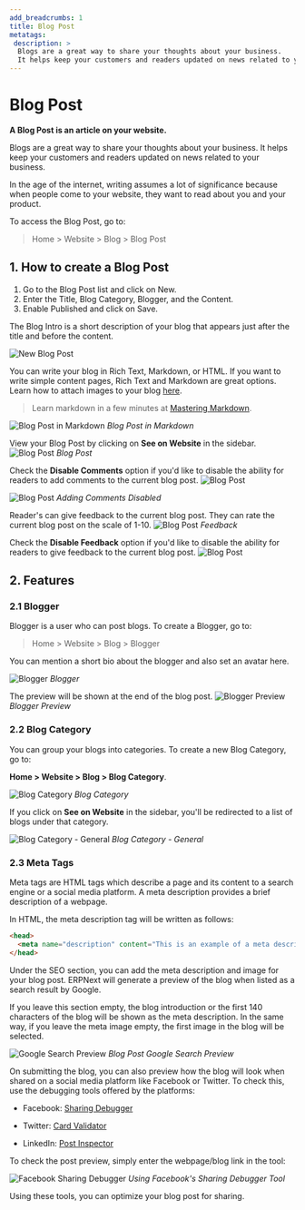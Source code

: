 ```yaml
---
add_breadcrumbs: 1
title: Blog Post
metatags:
 description: >
  Blogs are a great way to share your thoughts about your business.
  It helps keep your customers and readers updated on news related to your business.
---
```


# Blog Post

**A Blog Post is an article on your website.**

Blogs are a great way to share your thoughts about your business.
It helps keep your customers and readers updated on news related to your business.

In the age of the internet, writing assumes a lot of significance because when
people come to your website, they want to read about you and your product.

To access the Blog Post, go to:
> Home > Website > Blog > Blog Post

## 1. How to create a Blog Post

1. Go to the Blog Post list and click on New.
1. Enter the Title, Blog Category, Blogger, and the Content.
1. Enable Published and click on Save.

The Blog Intro is a short description of your blog that appears just after the
title and before the content.

![New Blog Post](/docs/assets/img/website/new-blog-post.png)

You can write your blog in Rich Text, Markdown, or HTML. If you want to write
simple content pages, Rich Text and Markdown are great options. Learn how to
attach images to your blog [here](/docs/user/manual/en/website/web-page#images).

> Learn markdown in a few minutes at [Mastering Markdown](https://guides.github.com/features/mastering-markdown/).

![Blog Post in Markdown](/docs/assets/img/website/blog-post-in-markdown.png)
*Blog Post in Markdown*

View your Blog Post by clicking on **See on Website** in the sidebar.
![Blog Post](/docs/assets/img/website/blog-post.png)
*Blog Post*

Check the **Disable Comments** option if you'd like to disable the ability for readers to add comments to the current blog post.
![Blog Post](/docs/assets/img/website/blog-post-disable-comments.png)

![Blog Post](/docs/assets/img/website/blog-post-no-comments.png)
*Adding Comments Disabled*

Reader's can give feedback to the current blog post. They can rate the current blog post on the scale of 1-10.
![Blog Post](/docs/assets/img/website/blog-post-feedback.png)
*Feedback*

Check the **Disable Feedback** option if you'd like to disable the ability for readers to give feedback to the current blog post.
![Blog Post](/docs/assets/img/website/blog-post-disable-feedback.png)

## 2. Features

### 2.1 Blogger

Blogger is a user who can post blogs. To create a Blogger, go to:
> Home > Website > Blog > Blogger

You can mention a short bio about the blogger and also set an avatar here.

![Blogger](/docs/assets/img/website/blogger.png)
*Blogger*

The preview will be shown at the end of the blog post.
![Blogger Preview](/docs/assets/img/website/blogger-preview.png)
*Blogger Preview*

### 2.2 Blog Category

You can group your blogs into categories. To create a new Blog Category, go to:

**Home > Website > Blog > Blog Category**.

![Blog Category](/docs/assets/img/website/blog-category.png)
*Blog Category*

If you click on **See on Website** in the sidebar, you'll be redirected to a
list of blogs under that category.

![Blog Category - General](/docs/assets/img/website/blog-category-web-view.png)
*Blog Category - General*

### 2.3 Meta Tags

Meta tags are HTML tags which describe a page and its content to a search engine or a social media platform. A meta description provides a brief description of a webpage.

In HTML, the meta description tag will be written as follows:

```html
<head>
  <meta name="description" content="This is an example of a meta description. This will often show up in search results.">
</head>
```

Under the SEO section, you can add the meta description and image for your blog post. ERPNext will generate a preview of the blog when listed as a search result by Google.

If you leave this section empty, the blog introduction or the first 140 characters of the blog will be shown as the meta description. In the same way, if you leave the meta image empty, the first image in the blog will be selected.

![Google Search Preview](/docs/assets/img/website/blog-post-seo-meta.png)
*Blog Post Google Search Preview*

On submitting the blog, you can also preview how the blog will look when shared on a social media platform like Facebook or Twitter. To check this, use the debugging tools offered by the platforms:

- Facebook: [Sharing Debugger](https://developers.facebook.com/tools/debug/)

- Twitter: [Card Validator](https://cards-dev.twitter.com/validator)

- LinkedIn: [Post Inspector](https://www.linkedin.com/post-inspector/inspect/)

To check the post preview, simply enter the webpage/blog link in the tool:

![Facebook Sharing Debugger](/docs/assets/img/website/blog-post-facebook-debugger.png)
*Using Facebook's Sharing Debugger Tool*

Using these tools, you can optimize your blog post for sharing.